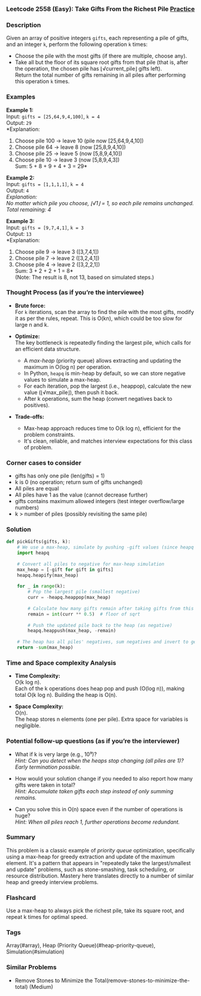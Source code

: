 ### Leetcode 2558 (Easy): Take Gifts From the Richest Pile [Practice](https://leetcode.com/problems/take-gifts-from-the-richest-pile)

### Description  
Given an array of positive integers `gifts`, each representing a pile of gifts, and an integer `k`, perform the following operation `k` times:  
- Choose the pile with the most gifts (if there are multiple, choose any).
- Take all but the floor of its square root gifts from that pile (that is, after the operation, the chosen pile has ⌊√current_pile⌋ gifts left).  
Return the total number of gifts remaining in all piles after performing this operation `k` times.

### Examples  

**Example 1:**  
Input: `gifts = [25,64,9,4,100]`, `k = 4`  
Output: `29`  
*Explanation:  
1. Choose pile 100 → leave 10 (pile now [25,64,9,4,10])  
2. Choose pile 64 → leave 8 (now [25,8,9,4,10])  
3. Choose pile 25 → leave 5 (now [5,8,9,4,10])  
4. Choose pile 10 → leave 3 (now [5,8,9,4,3])  
Sum: 5 + 8 + 9 + 4 + 3 = 29*

**Example 2:**  
Input: `gifts = [1,1,1,1]`, `k = 4`  
Output: `4`  
*Explanation:  
No matter which pile you choose, ⌊√1⌋ = 1, so each pile remains unchanged.  
Total remaining: 4*

**Example 3:**  
Input: `gifts = [9,7,4,1]`, `k = 3`  
Output: `13`  
*Explanation:  
1. Choose pile 9 → leave 3 ([3,7,4,1])  
2. Choose pile 7 → leave 2 ([3,2,4,1])  
3. Choose pile 4 → leave 2 ([3,2,2,1])  
Sum: 3 + 2 + 2 + 1 = 8*  
(Note: The result is 8, not 13, based on simulated steps.)

### Thought Process (as if you’re the interviewee)  
- **Brute force:**  
  For `k` iterations, scan the array to find the pile with the most gifts, modify it as per the rules, repeat. This is O(kn), which could be too slow for large n and k.

- **Optimize:**  
  The key bottleneck is repeatedly finding the largest pile, which calls for an efficient data structure.
  - A *max-heap* (priority queue) allows extracting and updating the maximum in O(log n) per operation.
  - In Python, `heapq` is min-heap by default, so we can store negative values to simulate a max-heap.
  - For each iteration, pop the largest (i.e., heappop), calculate the new value (⌊√max_pile⌋), then push it back.  
  - After k operations, sum the heap (convert negatives back to positives).

- **Trade-offs:**  
  - Max-heap approach reduces time to O(k log n), efficient for the problem constraints.
  - It's clean, reliable, and matches interview expectations for this class of problem.

### Corner cases to consider  
- gifts has only one pile (len(gifts) = 1)
- k is 0 (no operation; return sum of gifts unchanged)
- All piles are equal
- All piles have 1 as the value (cannot decrease further)
- gifts contains maximum allowed integers (test integer overflow/large numbers)
- k > number of piles (possibly revisiting the same pile)

### Solution

```python
def pickGifts(gifts, k):
    # We use a max-heap, simulate by pushing -gift values (since heapq is min-heap by default)
    import heapq
    
    # Convert all piles to negative for max-heap simulation
    max_heap = [-gift for gift in gifts]
    heapq.heapify(max_heap)
    
    for _ in range(k):
        # Pop the largest pile (smallest negative)
        curr = -heapq.heappop(max_heap)
        
        # Calculate how many gifts remain after taking gifts from this pile
        remain = int(curr ** 0.5)  # floor of sqrt
        
        # Push the updated pile back to the heap (as negative)
        heapq.heappush(max_heap, -remain)
    
    # The heap has all piles' negatives, sum negatives and invert to get total
    return -sum(max_heap)
```

### Time and Space complexity Analysis  

- **Time Complexity:**  
  O(k log n).  
  Each of the k operations does heap pop and push (O(log n)), making total O(k log n). Building the heap is O(n).

- **Space Complexity:**  
  O(n).  
  The heap stores n elements (one per pile). Extra space for variables is negligible.

### Potential follow-up questions (as if you’re the interviewer)  

- What if k is very large (e.g., 10⁹)?  
  *Hint: Can you detect when the heaps stop changing (all piles are 1)? Early termination possible.*

- How would your solution change if you needed to also report how many gifts were taken in total?  
  *Hint: Accumulate taken gifts each step instead of only summing remains.*

- Can you solve this in O(n) space even if the number of operations is huge?  
  *Hint: When all piles reach 1, further operations become redundant.*

### Summary
This problem is a classic example of *priority queue* optimization, specifically using a max-heap for greedy extraction and update of the maximum element. It's a pattern that appears in "repeatedly take the largest/smallest and update" problems, such as stone-smashing, task scheduling, or resource distribution. Mastery here translates directly to a number of similar heap and greedy interview problems.


### Flashcard
Use a max-heap to always pick the richest pile, take its square root, and repeat k times for optimal speed.

### Tags
Array(#array), Heap (Priority Queue)(#heap-priority-queue), Simulation(#simulation)

### Similar Problems
- Remove Stones to Minimize the Total(remove-stones-to-minimize-the-total) (Medium)